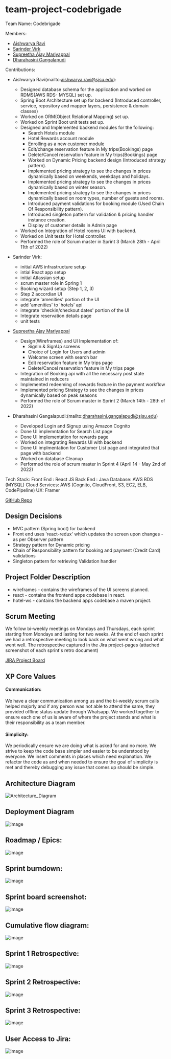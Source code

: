 # team-project-codebrigade
Team Name: Codebrigade

Members: 
- [Aishwarya Ravi](mailto:aishwarya.ravi@sjsu.edu)
- [Sarinder Virk](mailto:sarinder.virk@sjsu.edu)
- [Supreetha Ajay Mariyappal](mailto:supreethaajay.mariyappal@sjsu.edu)
- [Dharahasini Gangalapudi](mailto:dharahasini.gangalapudi@sjsu.edu)

Contributions:

- Aishwarya Ravi(mailto:aishwarya.ravi@sjsu.edu):
    - Designed database schema for the application and worked on RDMS(AWS RDS- MYSQL) set up.
    - Spring Boot Architecture set up for backend (Introduced controller, service, repository and mapper layers, persistence & domain classes)
    - Worked on ORM(Object Relational Mapping) set up.
    - Worked on Sprint Boot unit tests set up.
    - Designed and Implemented backend modules for the following:
        - Search Hotels module
        - Hotel Rewards account module
        - Enrolling as a new customer module
        - Edit/change reservation feature in My trips(Bookings) page
        - Delete/Cancel reservation feature in My trips(Bookings) page
        - Worked on Dynamic Pricing backend design (Introduced strategy pattern).
        - Implemented pricing strategy to see the changes in prices dynamically based on weekends, weekdays and holidays.
        - Implemented pricing strategy to see the changes in prices dynamically based on winter season.
        - Implemented pricing strategy to see the changes in prices dynamically based on room types, number of guests and rooms.
        - Introduced payment validations for booking module (Used Chain Of Responsibility pattern).
        - Introduced singleton pattern for validation & pricing handler instance creation.
        - Display of customer details in Admin page
    - Worked on Integration of Hotel rooms UI with backend.
    - Worked on Unit tests for Hotel controller.
    - Performed the role of Scrum master in Sprint 3 (March 28th - April 11th of 2022)
    
- Sarinder Virk:
    - initial AWS infrastructure setup
    - intial React app setup
    - initial Atlassian setup
    - scrum master role in Spring 1
    - Booking wizard setup (Step 1, 2, 3)
    - Step 2 accordian UI
    - integrate 'amenities' portion of the UI
    - add 'amenities' to 'hotels' api
    - integrate 'checkin/checkout dates' portion of the UI
    - Integrate reservation details page
    - unit tests


- [Supreetha Ajay Mariyappal](mailto:supreethaajay.mariyappal@sjsu.edu)
    - Design(Wireframes) and UI Implementation of:
      - SignIn & SignUp screens
      - Choice of Login for Users and admin
      - Welcome screen with search bar
      - Edit reservation feature in My trips page
      - Delete/Cancel reservation feature in My trips page
    - Integration of Booking api with all the necessary post state maintained in reducers
    - Implemented redeeming of rewards feature in the payment workflow
    - Implemented pricing Strategy to see the changes in prices dynamically based on peak seasons
    - Performed the role of Scrum master in Sprint 2 (March 14th - 28th of 2022)
  
- Dharahasini Gangalapudi:(mailto:dharahasini.gangalapudi@sjsu.edu)
    - Developed Login and Signup using Amazon Cognito
    - Done UI implemntation for Search List page
    - Done UI implementation for rewards page
    - Worked on integrating Rewards UI with backend
    - Done UI implmentation for Customer List page and integrated that page with backend
    - Worked on database Cleanup
    - Performed the role of scrum master in Sprint 4 (April 14 - May 2nd of 2022)

Tech Stack:
Front End : React JS
Back End : Java
Database: AWS RDS (MYSQL)
Cloud Services: AWS (Cognito, CloudFront, S3, EC2, ELB, CodePipeline)
UX: Framer

[GitHub Repo](https://github.com/gopinathsjsu/team-project-codebrigade/)

## Design Decisions
- MVC pattern (Spring boot) for backend
- Front end uses 'react-redux' which updates the screen upon changes - as per Observer pattern
- Strategy pattern for Dynamic pricing
- Chain of Responsibility pattern for booking and payment (Credit Card) validations
- Singleton pattern for retrieving Validation handler

## Project Folder Description
- wireframes - contains the wireframes of the UI screens planned.
- react - contains the frontend apps codebase in react.
- hotel-ws - contains the backend apps codebase a maven project.

## Scrum Meeting
We follow  bi-weekly meetings on Mondays and Thursdays, each sprint starting from Mondays and lasting for two weeks. At the end of each sprint we had a retrospective meeting to look back on what went wrong and what went well. The retrospective captured in the Jira project-pages (attached screenshot of each sprint's retro document)

[JIRA Project Board](https://brigade.atlassian.net/jira/your-work)

## XP Core Values
#### Communication:
We have a clear communication among us and the bi-weekly scrum calls helped majorly and if any person was not able to attend the same, they provided offline status update through Whatsapp. We worked together to ensure each one of us is aware of where the project stands and what is their responsibility as a team member.

#### Simplicity: 
We periodically ensure we are doing what is asked for and no more. We strive to keep the code base simpler and easier to be understood by everyone. We insert comments in places which need explanation. We refactor the code as and when needed to ensure the goal of simplicity is met and thereby debugging any issue that comes up should be simple.

## Architecture Diagram
![Architecture_Diagram](https://user-images.githubusercontent.com/54323888/167741686-613af316-f4f6-416e-963a-83a0c76f820f.png)

## Deployment Diagram
![image](https://user-images.githubusercontent.com/4393945/167546831-82a38259-2f8d-4a5d-be49-275fb20a53f8.png)

## Roadmap / Epics:
![image](https://user-images.githubusercontent.com/4393945/167237220-dc57bad3-e52b-4620-ae3b-7c890b146ba7.png)

## Sprint burndown:
![image](https://user-images.githubusercontent.com/4393945/167236900-fa8a2544-dc2b-459f-bdf9-208e12889228.png)

## Sprint board screenshot:
![image](https://user-images.githubusercontent.com/4393945/167236873-0adaf5f5-fbe3-4a3d-a0b7-de5723588422.png)

## Cumulative flow diagram:
![image](https://user-images.githubusercontent.com/4393945/167236942-479768dc-f1ae-49b8-8183-e7319d716e7b.png)

## Sprint 1 Retrospective:
![image](https://user-images.githubusercontent.com/4393945/167236992-8b3aefc4-250b-4e4c-8c1b-a94fccacb9a0.png)

## Sprint 2 Retrospective:
![image](https://user-images.githubusercontent.com/4393945/167237033-354eded8-4820-434e-a8ae-892f86f15e72.png)

## Sprint 3 Retrospective:
![image](https://user-images.githubusercontent.com/4393945/167237046-82d2c1e5-4e80-4674-ab47-9d2572b3632c.png)

## User Access to Jira:
![image](https://user-images.githubusercontent.com/4393945/167237139-3c21cef8-0234-45e7-bae1-10c2056c0d2c.png)


